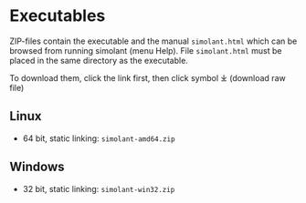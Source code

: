 # Executables

ZIP-files contain the executable and the manual `simolant.html` which can be browsed from running simolant (menu Help).  File `simolant.html` must be placed in the same directory as the executable.

To download them, click the link first, then click symbol ⤓ (download raw file)

## Linux

* 64 bit, static linking: `simolant-amd64.zip`

## Windows

* 32 bit, static linking: `simolant-win32.zip`
